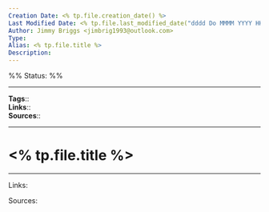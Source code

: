 ```yaml
---
Creation Date: <% tp.file.creation_date() %>
Last Modified Date: <% tp.file.last_modified_date("dddd Do MMMM YYYY HH:mm:ss") %>
Author: Jimmy Briggs <jimbrig1993@outlook.com>
Type:
Alias: <% tp.file.title %>
Description:
---
```

%%
Status: 
%%

---
**Tags**::  
**Links**::  
**Sources**::  

---

# <% tp.file.title %>

***

Links: 

Sources:


